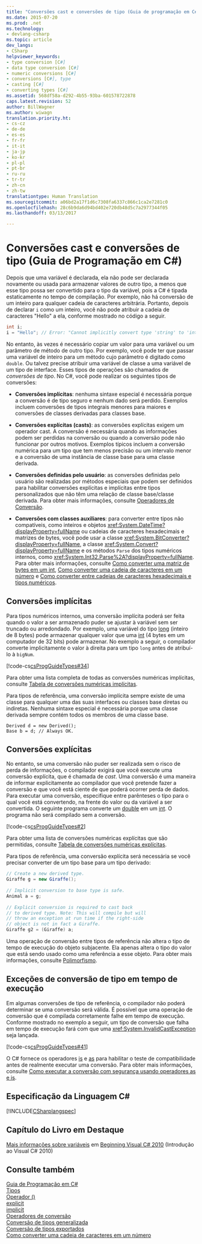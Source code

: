 ```yaml
---
title: "Conversões cast e conversões de tipo (Guia de programação em C#) | Microsoft Docs"
ms.date: 2015-07-20
ms.prod: .net
ms.technology:
- devlang-csharp
ms.topic: article
dev_langs:
- CSharp
helpviewer_keywords:
- type conversion [C#]
- data type conversion [C#]
- numeric conversions [C#]
- conversions [C#], type
- casting [C#]
- converting types [C#]
ms.assetid: 568df58a-d292-4b55-93ba-601578722878
caps.latest.revision: 52
author: BillWagner
ms.author: wiwagn
translation.priority.ht:
- cs-cz
- de-de
- es-es
- fr-fr
- it-it
- ja-jp
- ko-kr
- pl-pl
- pt-br
- ru-ru
- tr-tr
- zh-cn
- zh-tw
translationtype: Human Translation
ms.sourcegitcommit: a06bd2a17f1d6c7308fa6337c866c1ca2e7281c0
ms.openlocfilehash: 28c6b9da6d94bd402e720db48d5c7a2977344f05
ms.lasthandoff: 03/13/2017

---
```

# <a name="casting-and-type-conversions-c-programming-guide"></a>Conversões cast e conversões de tipo (Guia de Programação em C#)
Depois que uma variável é declarada, ela não pode ser declarada novamente ou usada para armazenar valores de outro tipo, a menos que esse tipo possa ser convertido para o tipo da variável, pois a C# é tipada estaticamente no tempo de compilação. Por exemplo, não há conversão de um inteiro para qualquer cadeia de caracteres arbitrária. Portanto, depois de declarar `i` como um inteiro, você não pode atribuir a cadeia de caracteres "Hello" a ela, conforme mostrado no código a seguir.  
  
```csharp  
int i;  
i = "Hello"; // Error: "Cannot implicitly convert type 'string' to 'int'"  
```  
  
 No entanto, às vezes é necessário copiar um valor para uma variável ou um parâmetro de método de outro tipo. Por exemplo, você pode ter que passar uma variável de inteiro para um método cujo parâmetro é digitado como `double`. Ou talvez precise atribuir uma variável de classe a uma variável de um tipo de interface. Esses tipos de operações são chamados de *conversões de tipo*. No C#, você pode realizar os seguintes tipos de conversões:  
  
-   **Conversões implícitas**: nenhuma sintaxe especial é necessária porque a conversão é de tipo seguro e nenhum dado será perdido. Exemplos incluem conversões de tipos integrais menores para maiores e conversões de classes derivadas para classes base.  
  
-   **Conversões explícitas (casts)**: as conversões explícitas exigem um operador cast. A conversão é necessária quando as informações podem ser perdidas na conversão ou quando a conversão pode não funcionar por outros motivos.  Exemplos típicos incluem a conversão numérica para um tipo que tem menos precisão ou um intervalo menor e a conversão de uma instância de classe base para uma classe derivada.  
  
-   **Conversões definidas pelo usuário**: as conversões definidas pelo usuário são realizadas por métodos especiais que podem ser definidos para habilitar conversões explícitas e implícitas entre tipos personalizados que não têm uma relação de classe base/classe derivada. Para obter mais informações, consulte [Operadores de Conversão](../../../csharp/programming-guide/statements-expressions-operators/conversion-operators.md).  
  
-   **Conversões com classes auxiliares**: para converter entre tipos não compatíveis, como inteiros e objetos <xref:System.DateTime?displayProperty=fullName> ou cadeias de caracteres hexadecimais e matrizes de bytes, você pode usar a classe <xref:System.BitConverter?displayProperty=fullName>, a classe <xref:System.Convert?displayProperty=fullName> e os métodos `Parse` dos tipos numéricos internos, como <xref:System.Int32.Parse%2A?displayProperty=fullName>. Para obter mais informações, consulte [Como converter uma matriz de bytes em um int](../../../csharp/programming-guide/types/how-to-convert-a-byte-array-to-an-int.md), [Como converter uma cadeia de caracteres em um número](../../../csharp/programming-guide/types/how-to-convert-a-string-to-a-number.md) e [Como converter entre cadeias de caracteres hexadecimais e tipos numéricos](../../../csharp/programming-guide/types/how-to-convert-between-hexadecimal-strings-and-numeric-types.md).  
  
## <a name="implicit-conversions"></a>Conversões implícitas  
 Para tipos numéricos internos, uma conversão implícita poderá ser feita quando o valor a ser armazenado puder se ajustar à variável sem ser truncado ou arredondado. Por exemplo, uma variável do tipo [long](../../../csharp/language-reference/keywords/long.md) (inteiro de 8 bytes) pode armazenar qualquer valor que uma [int](../../../csharp/language-reference/keywords/int.md) (4 bytes em um computador de 32 bits) pode armazenar. No exemplo a seguir, o compilador converte implicitamente o valor à direita para um tipo `long` antes de atribuí-lo à `bigNum`.  
  
 [!code-cs[csProgGuideTypes#34](../../../csharp/programming-guide/nullable-types/codesnippet/CSharp/casting-and-type-conversions_1.cs)]  
  
 Para obter uma lista completa de todas as conversões numéricas implícitas, consulte [Tabela de conversões numéricas implícitas](../../../csharp/language-reference/keywords/implicit-numeric-conversions-table.md).  
  
 Para tipos de referência, uma conversão implícita sempre existe de uma classe para qualquer uma das suas interfaces ou classes base diretas ou indiretas. Nenhuma sintaxe especial é necessária porque uma classe derivada sempre contém todos os membros de uma classe base.  
  
```  
Derived d = new Derived();  
Base b = d; // Always OK.  
```  
  
## <a name="explicit-conversions"></a>Conversões explícitas  
 No entanto, se uma conversão não puder ser realizada sem o risco de perda de informações, o compilador exigirá que você execute uma conversão explícita, que é chamada de *cast*. Uma conversão é uma maneira de informar explicitamente ao compilador que você pretende fazer a conversão e que você está ciente de que poderá ocorrer perda de dados. Para executar uma conversão, especifique entre parênteses o tipo para o qual você está convertendo, na frente do valor ou da variável a ser convertida. O seguinte programa converte um [double](../../../csharp/language-reference/keywords/double.md) em um [int](../../../csharp/language-reference/keywords/int.md). O programa não será compilado sem a conversão.  
  
 [!code-cs[csProgGuideTypes#2](../../../csharp/programming-guide/nullable-types/codesnippet/CSharp/casting-and-type-conversions_2.cs)]  
  
 Para obter uma lista de conversões numéricas explícitas que são permitidas, consulte [Tabela de conversões numéricas explícitas](../../../csharp/language-reference/keywords/explicit-numeric-conversions-table.md).  
  
 Para tipos de referência, uma conversão explícita será necessária se você precisar converter de um tipo base para um tipo derivado:  
  
```csharp  
// Create a new derived type.  
Giraffe g = new Giraffe();  
  
// Implicit conversion to base type is safe.  
Animal a = g;  
  
// Explicit conversion is required to cast back  
// to derived type. Note: This will compile but will  
// throw an exception at run time if the right-side  
// object is not in fact a Giraffe.  
Giraffe g2 = (Giraffe) a;  
```  
  
 Uma operação de conversão entre tipos de referência não altera o tipo de tempo de execução do objeto subjacente. Ela apenas altera o tipo do valor que está sendo usado como uma referência a esse objeto. Para obter mais informações, consulte [Polimorfismo](../../../csharp/programming-guide/classes-and-structs/polymorphism.md).  
  
## <a name="type-conversion-exceptions-at-run-time"></a>Exceções de conversão de tipo em tempo de execução  
 Em algumas conversões de tipo de referência, o compilador não poderá determinar se uma conversão será válida. É possível que uma operação de conversão que é compilada corretamente falhe em tempo de execução. Conforme mostrado no exemplo a seguir, um tipo de conversão que falha em tempo de execução fará com que uma <xref:System.InvalidCastException> seja lançada.  
  
 [!code-cs[csProgGuideTypes#41](../../../csharp/programming-guide/nullable-types/codesnippet/CSharp/casting-and-type-conversions_3.cs)]  
  
 O C# fornece os operadores [is](../../../csharp/language-reference/keywords/is.md) e [as](../../../csharp/language-reference/keywords/as.md) para habilitar o teste de compatibilidade antes de realmente executar uma conversão. Para obter mais informações, consulte [Como executar a conversão com segurança usando operadores as e is](../../../csharp/programming-guide/types/how-to-safely-cast-by-using-as-and-is-operators.md).  
  
## <a name="c-language-specification"></a>Especificação da Linguagem C#  
 [!INCLUDE[CSharplangspec](../../../csharp/language-reference/keywords/includes/csharplangspec_md.md)]  
  
## <a name="featured-book-chapter"></a>Capítulo do Livro em Destaque  
 [Mais informações sobre variáveis](http://go.microsoft.com/fwlink/?LinkId=221230) em [Beginning Visual C# 2010](http://go.microsoft.com/fwlink/?LinkId=221214) (Introdução ao Visual C# 2010)  
  
## <a name="see-also"></a>Consulte também  
 [Guia de Programação em C#](../../../csharp/programming-guide/index.md)   
 [Tipos](../../../csharp/programming-guide/types/index.md)   
 [Operador ()](../../../csharp/language-reference/operators/invocation-operator.md)   
 [explicit](../../../csharp/language-reference/keywords/explicit.md)   
 [implicit](../../../csharp/language-reference/keywords/implicit.md)   
 [Operadores de conversão](../../../csharp/programming-guide/statements-expressions-operators/conversion-operators.md)   
 [Conversão de tipos generalizada](http://msdn.microsoft.com/library/49253ae6-7657-4810-82ab-1176a6feeada)   
 [Conversão de tipos exportados](http://msdn.microsoft.com/en-us/1dfe55f4-07a2-4b61-aabf-a8cf65783a6b)   
 [Como converter uma cadeia de caracteres em um número](../../../csharp/programming-guide/types/how-to-convert-a-string-to-a-number.md)
